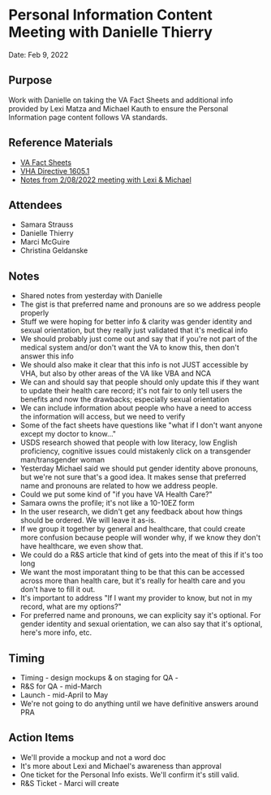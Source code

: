 # Personal Information Content Meeting with Danielle Thierry
Date: Feb 9, 2022

## Purpose
Work with Danielle on taking the VA Fact Sheets and additional info provided by Lexi Matza and Michael Kauth to ensure the Personal Information page content follows VA standards. 

## Reference Materials
- [VA Fact Sheets](https://www.patientcare.va.gov/LGBT/)
- [VHA Directive 1605.1](https://www.va.gov/vhapublications/ViewPublication.asp?pub_ID=3233)
- [Notes from 2/08/2022 meeting with Lexi & Michael](https://github.com/department-of-veterans-affairs/va.gov-team/blob/master/products/identity-personalization/profile/personal-information/personal-information-revision/meeting-notes/why-we-ask-discussion.md)

## Attendees
- Samara Strauss
- Danielle Thierry
- Marci McGuire
- Christina Geldanske

## Notes
- Shared notes from yesterday with Danielle
- The gist is that preferred name and pronouns are so we address people properly
- Stuff we were hoping for better info & clarity was gender identity and sexual orientation, but they really just validated that it's medical info
- We should probably just come out and say that if you're not part of the medical system and/or don't want the VA to know this, then don't answer this info
- We should also make it clear that this info is not JUST accessible by VHA, but also by other areas of the VA like VBA and NCA
- We can and should say that people should only update this if they want to update their health care record; it's not fair to only tell users the benefits and now the drawbacks; especially sexual orientation
- We can include information about people who have a need to access the information will access, but we need to verify
- Some of the fact sheets have questions like "what if I don't want anyone except my doctor to know..."
- USDS research showed that people with low literacy, low English proficiency, cognitive issues could mistakenly click on a transgender man/transgender woman
- Yesterday Michael said we should put gender identity above pronouns, but we're not sure that's a good idea.  It makes sense that preferred name and pronouns are related to how we address people.
- Could we put some kind of "if you have VA Health Care?"
- Samara owns the profile; it's not like a 10-10EZ form
- In the user research, we didn't get any feedback about how things should be ordered.  We will leave it as-is.
- If we group it together by general and healthcare, that could create more confusion because people will wonder why, if we know they don't have healthcare, we even show that.
- We could do a R&S article that kind of gets into the meat of this if it's too long
- We want the most imporatant thing to be that this can be accessed across more than health care, but it's really for health care and you don't have to fill it out.
- It's important to address "If I want my provider to know, but not in my record, what are my options?"
- For preferred name and pronouns, we can explicity say it's optional. For gender identity and sexual orientation, we can also say that it's optional, here's more info, etc.

## Timing
- Timing - design mockups & on staging for QA - 
- R&S for QA - mid-March
- Launch - mid-April to May
- We're not going to do anything until we have definitive answers around PRA

## Action Items
- We'll provide a mockup and not a word doc
- It's more about Lexi and Michael's awareness than approval
- One ticket for the Personal Info exists.  We'll confirm it's still valid.
- R&S Ticket - Marci will create
